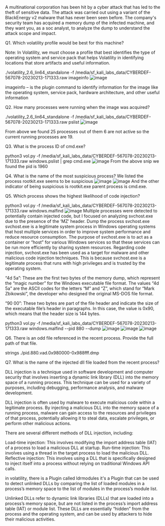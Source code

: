 A multinational corporation has been hit by a cyber attack that has led to the theft of sensitive data. The attack was carried out using a variant of the BlackEnergy v2 malware that has never been seen before. The company's security team has acquired a memory dump of the infected machine, and they want you, as a soc analyst, to analyze the dump to understand the attack scope and impact.


Q1. Which volatility profile would be best for this machine?

Note: In Volatility, we must choose a profile that best identifies the type of operating system and service pack that helps Volatility in identifying locations that store artifacts and useful information.

 ./volatility_2.6_lin64_standalone -f /media/sf_kali_labs_data/CYBERDEF-567078-20230213-171333.raw imageinfo
 ![image](https://github.com/antriksh968/cyberdefenders/assets/74059350/0fe6992a-fe52-48b6-82dc-07d07c38188d)

imageinfo – is the plugin command to identify information for the image like the operating system, service pack, hardware architecture, and other useful information

Q2. How many processes were running when the image was acquired?

./volatility_2.6_lin64_standalone -f /media/sf_kali_labs_data/CYBERDEF-567078-20230213-171333.raw pslist
![image](https://github.com/antriksh968/cyberdefenders/assets/74059350/e5c3b788-0e82-4c23-9c96-1b20214972b3)

From above we found 25 processes out of them 6 are not active so the current running processes are 19.

Q3. What is the process ID of cmd.exe?

python3 vol.py -f /media/sf_kali_labs_data/CYBERDEF-567078-20230213-171333.raw  windows.pslist | grep cmd.exe
![image](https://github.com/antriksh968/cyberdefenders/assets/74059350/2f571771-041b-4472-87ba-d108bd266f7d)
From the above snip we found the pid is 1960

Q4.  What is the name of the most suspicious process?
We listed the process rootkit.exe seems to be suspicious 
![image](https://github.com/antriksh968/cyberdefenders/assets/74059350/abe25ff8-bdf7-4c74-8116-486f8d28fa1a)
![image](https://github.com/antriksh968/cyberdefenders/assets/74059350/294e1730-8875-457a-8f5d-76ee4fa8491a) 
And the other indicator of being suspicious is rootkit.exe parent process is cmd.exe.

Q5. Which process shows the highest likelihood of code injection?

python3 vol.py -f /media/sf_kali_labs_data/CYBERDEF-567078-20230213-171333.raw windows.malfind 
![image](https://github.com/antriksh968/cyberdefenders/assets/74059350/ebf3d850-678f-4b9b-92b9-651f65a36e31)
Multiple processes were detected to potentially contain injected code, but I focused on analyzing svchost.exe due to the presence of the ‘MZ’ header.
Dump the process svchost.exe
svchost.exe is a legitimate system process in Windows operating systems that host multiple services in order to improve system performance and reduce resource consumption. The purpose of svchost.exe is to act as a container or “host” for various Windows services so that these services can be run more efficiently by sharing system resources.
Regarding code injection, svchost.exe has been used as a target for malware and other malicious code injection techniques. This is because svchost.exe is a legitimate process that runs with high privileges and is trusted by the operating system.

“4d 5a”: These are the first two bytes of the memory dump, which represent the “magic number” for the Windows executable file format. The values “4d 5a” are the ASCII codes for the letters “M” and “Z”, which stand for “Mark Zbikowski”, the developer who designed the original MS-DOS file format.

“90 00”: These two bytes are part of the file header and indicate the size of the executable file’s header in paragraphs. In this case, the value is 0x90, which means that the header size is 144 bytes.


python3 vol.py -f /media/sf_kali_labs_data/CYBERDEF-567078-20230213-171333.raw windows.malfind --pid 880 --dump
![image](https://github.com/antriksh968/cyberdefenders/assets/74059350/598200fc-a70b-4035-9f2a-2dbd3a92a50e)
![image](https://github.com/antriksh968/cyberdefenders/assets/74059350/0fd7d889-df6c-45d4-b7d4-bf0b03df2ffc)
![image](https://github.com/antriksh968/cyberdefenders/assets/74059350/5279645c-0689-40b7-8d17-3d152fbf5a8e)


Q6. There is an odd file referenced in the recent process. Provide the full path of that file.

strings ./pid.880.vad.0x980000-0x988fff.dmp 

Q7. What is the name of the injected dll file loaded from the recent process?

DLL injection is a technique used in software development and computer security that involves inserting a dynamic link library (DLL) into the memory space of a running process. This technique can be used for a variety of purposes, including debugging, performance analysis, and malware development.

DLL injection is often used by malware to execute malicious code within a legitimate process. By injecting a malicious DLL into the memory space of a running process, malware can gain access to the resources and privileges of that process, potentially allowing it to steal data, escalate privileges, or perform other malicious actions.

There are several different methods of DLL injection, including:

Load-time injection: This involves modifying the import address table (IAT) of a process to load a malicious DLL at startup.
Run-time injection: This involves using a thread in the target process to load the malicious DLL.
Reflective injection: This involves using a DLL that is specifically designed to inject itself into a process without relying on traditional Windows API calls.

in volatility, there is a Plugin called ldrmodules it's a Plugin that can be used to detect unlinked DLLs by comparing the list of loaded modules in a process’s memory space to the list of modules in the process’s module list.

Unlinked DLLs refer to dynamic link libraries (DLLs) that are loaded into a process’s memory space, but are not listed in the process’s import address table (IAT) or module list. These DLLs are essentially “hidden” from the process and the operating system, and can be used by attackers to hide their malicious activities.









